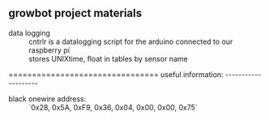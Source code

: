 growbot project materials
-------------------------
<dl>
<dt>data logging</dt>
<dd>cntrlr  is a datalogging script for the arduino connected to our raspberry pi</dd>
<dd>stores UNIXtime, float in tables by sensor name</dd>
</dl>
================================
useful information:
--------------------
<dl>
<dt>black  onewire address:</dt>
<dd>`0x28, 0x5A, 0xF9, 0x36, 0x04, 0x00, 0x00, 0x75`</dd>
